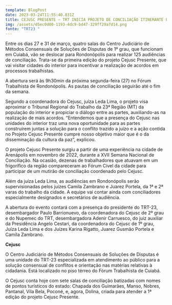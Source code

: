 ```yaml
---
template: BlogPost
date: 2023-03-24T11:55:40.831Z
title: CEJUSC PRESENTE – TRT INICIA PROJETO DE CONCILIAÇÃO ITINERANTE POR RONDONÓPOLIS
img: /assets/d5ec0d00-1193-4dc9-bd47-329ff29a7d14.png
fonte: "TRT23 "
---
```

Entre os dias 27 e 31 de março, quatro salas do Centro Judiciário de Métodos Consensuais de Soluções de Disputas de 1º grau, que funcionam em Cuiabá, vão se deslocar para Rondonópolis para realizar 125 audiências de conciliação. Trata-se da primeira edição do projeto Cejusc Presente, que vai visitar cidades do interior para incentivar a realização de acordos em processos trabalhistas.

A abertura será às 9h30min da próxima segunda-feira (27) no Fórum Trabalhista de Rondonópolis. As pautas de conciliação seguirão até o fim da semana.

Segundo a coordenadora do Cejusc, juíza Leda Lima, o projeto visa aproximar o Tribunal Regional do Trabalho da 23ª Região (MT) da população do interior e propiciar o diálogo entre as partes, auxiliando-as na realização de mais acordos. “Entendemos que a presença do Cejusc nas unidades do interior traz uma nova oportunidade para as partes construírem juntas a solução para o conflito trazido a juízo e a ação contida no Projeto Cejusc Presente cumpre nosso objetivo maior que é o da disseminação da cultura da paz”, explicou.

O projeto Cejusc Presente surgiu a partir de uma experiência na cidade de Arenápolis em novembro de 2022, durante a XVII Semana Nacional de Conciliação. Na ocasião, dezenas de trabalhadores que atuavam em um frigorífico da região compareceram ao Fórum Cível da cidade para participar de um mutirão de conciliação coordenado pelo Cejusc.

Além da juíza Leda Lima, as audiências em Rondonópolis serão supervisionadas pelos juízes Camila Zambrano e Juarez Portela, da 1ª e 2ª varas do trabalho da cidade. A equipe vai contar ainda com conciliadores especialmente designados e secretários de audiência.

A abertura do evento contará com a presença do presidente do TRT-23, desembargador Paulo Barrionuevo, da coordenadora do Cejusc de 2º grau e do Nupemec do TRT, desembargadora Adenir Carruesco, do juiz auxiliar da Presidência Angelo Cestari, da coordenadora do Cejusc de 1º grau, Juíza Leda Lima e dos Juízes Karina Rigatto, Juarez Gusmão Portela e Camila Zambrano.

**Cejusc**

O Centro Judiciário de Métodos Consensuais de Soluções de Disputas é uma unidade do TRT-23 especializada em atendimento ao público para a solução consensual de conflitos e orientação nas matérias relativas à cidadania. Está localizado no piso térreo do Fórum Trabalhista de Cuiabá.

O Cejusc conta hoje com sete salas de conciliação batizadas com nomes de pontos turísticos do estado: Chapada dos Guimarães, Manso, Nobres, Pantanal, Vila Bela, Poconé, e, agora, Dolina, criada para atender a 1ª edição do projeto Cejusc Presente.